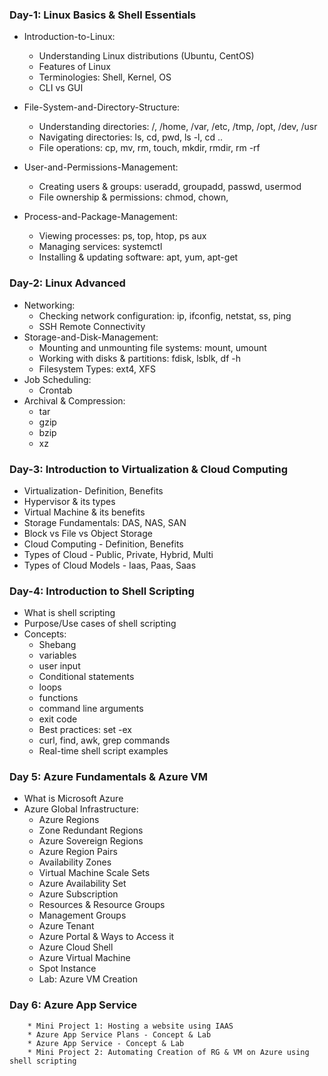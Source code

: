### Day-1: Linux Basics & Shell Essentials
* Introduction-to-Linux:
    * Understanding Linux distributions (Ubuntu, CentOS)
    * Features of Linux
    * Terminologies: Shell, Kernel, OS
    * CLI vs GUI

* File-System-and-Directory-Structure:
    * Understanding directories: /, /home, /var, /etc, /tmp, /opt, /dev, /usr
    * Navigating directories: ls, cd, pwd, ls -l, cd ..
    * File operations: cp, mv, rm, touch, mkdir, rmdir, rm -rf

* User-and-Permissions-Management:
    * Creating users & groups: useradd, groupadd, passwd, usermod
    * File ownership & permissions: chmod, chown,
      
* Process-and-Package-Management:
    * Viewing processes: ps, top, htop, ps aux
    * Managing services: systemctl
    * Installing & updating software: apt, yum, apt-get

### Day-2: Linux Advanced 

* Networking:
    * Checking network configuration: ip, ifconfig, netstat, ss, ping
    * SSH Remote Connectivity
* Storage-and-Disk-Management:
    * Mounting and unmounting file systems: mount, umount
    * Working with disks & partitions: fdisk, lsblk, df -h
    * Filesystem Types: ext4, XFS
* Job Scheduling:
     * Crontab
* Archival & Compression:
     * tar
     * gzip
     * bzip
     * xz
### Day-3: Introduction to Virtualization & Cloud Computing

* Virtualization- Definition, Benefits
* Hypervisor & its types
* Virtual Machine & its benefits
* Storage Fundamentals: DAS, NAS, SAN
* Block vs File vs Object Storage
* Cloud Computing - Definition, Benefits
* Types of Cloud - Public, Private, Hybrid, Multi
* Types of Cloud Models - Iaas, Paas, Saas

### Day-4: Introduction to Shell Scripting

* What is shell scripting
* Purpose/Use cases of shell scripting
* Concepts:
   * Shebang
   * variables
   * user input
   * Conditional statements
   * loops
   * functions
   * command line arguments
   * exit code
   * Best practices: set -ex
   * curl, find, awk, grep commands
   * Real-time shell script examples
 
### Day 5: Azure Fundamentals & Azure VM
   * What is Microsoft Azure
   * Azure Global Infrastructure:
        * Azure Regions
        * Zone Redundant Regions
        * Azure Sovereign Regions
        * Azure Region Pairs
        * Availability Zones
        * Virtual Machine Scale Sets
        * Azure Availability Set
        * Azure Subscription
        * Resources & Resource Groups
        * Management Groups
        * Azure Tenant
        * Azure Portal & Ways to Access it
        * Azure Cloud Shell
        * Azure Virtual Machine
        * Spot Instance
        * Lab: Azure VM Creation
### Day 6: Azure App Service
        * Mini Project 1: Hosting a website using IAAS
        * Azure App Service Plans - Concept & Lab
        * Azure App Service - Concept & Lab 
        * Mini Project 2: Automating Creation of RG & VM on Azure using shell scripting
